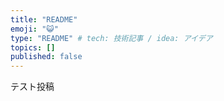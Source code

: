 ```yaml
---
title: "README"
emoji: "😺"
type: "README" # tech: 技術記事 / idea: アイデア
topics: []
published: false
---
```

テスト投稿
